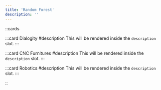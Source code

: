 ```yaml
---
title: 'Random Forest'
description: ''
---
```


::cards

:::card
Dialogity
#description
This will be rendered inside the `description` slot.
:::

:::card
CNC Furnitures
#description
This will be rendered inside the `description` slot.
:::

:::card
Robotics
#description
This will be rendered inside the `description` slot.
:::

::

